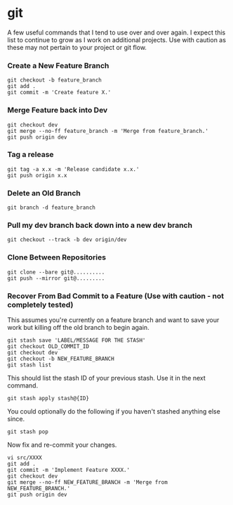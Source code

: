 # git
A few useful commands that I tend to use over and over again. I expect this list to continue to grow as I work on additional projects. Use with caution as these may not pertain to your project or git flow.

### Create a New Feature Branch
```git
git checkout -b feature_branch
git add .
git commit -m 'Create feature X.'
```
### Merge Feature back into Dev
```git
git checkout dev
git merge --no-ff feature_branch -m 'Merge from feature_branch.'
git push origin dev
```

### Tag a release
```git
git tag -a x.x -m 'Release candidate x.x.'
git push origin x.x
```

### Delete an Old Branch
```git
git branch -d feature_branch
```

### Pull my dev branch back down into a new dev branch
```git
git checkout --track -b dev origin/dev
```

### Clone Between Repositories
```git
git clone --bare git@..........
git push --mirror git@.........
```

### Recover From Bad Commit to a Feature (Use with caution - not completely tested)
This assumes you're currently on a feature branch and want to save your work but killing off the old branch to begin again.
```git
git stash save 'LABEL/MESSAGE FOR THE STASH'
git checkout OLD_COMMIT_ID
git checkout dev
git checkout -b NEW_FEATURE_BRANCH
git stash list
```
This should list the stash ID of your previous stash.  Use it in the next command.
```git
git stash apply stash@{ID}
```
You could optionally do the following if you haven't stashed anything else since.
```git
git stash pop
```
Now fix and re-commit your changes.
```git
vi src/XXXX
git add .
git commit -m 'Implement Feature XXXX.'
git checkout dev
git merge --no-ff NEW_FEATURE_BRANCH -m 'Merge from NEW_FEATURE_BRANCH.'
git push origin dev
```
